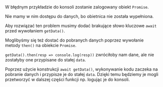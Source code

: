 W błędnym przykładzie do konsoli zostanie zalogowany obiekt `Promise`.

Nie mamy w nim dostępu do danych, bo obietnica nie została wypełniona.

Aby rozwiązać ten problem musimy dodać brakujące słowo kluczowe `await` przed wywołaniem `getData()`.

Moglibyśmy się też dostać do pobranych danych poprzez wywołanie metody `then()` na obiekcie `Promise`.

`getData().then(resp => console.log(resp))` zwróciłoby nam dane, ale nie zostałyby one przypisane do stałej `data`.

Poprzez użycie konstrukcji `await getData()`, wykonywanie kodu zaczeka na pobranie danych i przypisze je do stałej `data`. Dzięki temu będziemy je mogli przetworzyć w dalszej części funkcji np. logując je do konsoli.

